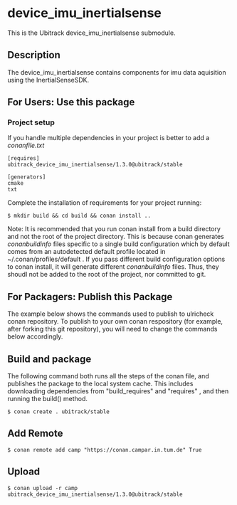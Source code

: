 device_imu_inertialsense
==============
This is the Ubitrack device_imu_inertialsense submodule.

Description
----------
The device_imu_inertialsense contains components for imu data aquisition using the InertialSenseSDK.

## For Users: Use this package

### Project setup

If you handle multiple dependencies in your project is better to add a *conanfile.txt*

    [requires]
    ubitrack_device_imu_inertialsense/1.3.0@ubitrack/stable

    [generators]
    cmake
    txt

Complete the installation of requirements for your project running:

    $ mkdir build && cd build && conan install ..
    
Note: It is recommended that you run conan install from a build directory and not the root of the project directory.  This is because conan generates *conanbuildinfo* files specific to a single build configuration which by default comes from an autodetected default profile located in ~/.conan/profiles/default .  If you pass different build configuration options to conan install, it will generate different *conanbuildinfo* files.  Thus, they shoudl not be added to the root of the project, nor committed to git. 

## For Packagers: Publish this Package

The example below shows the commands used to publish to ulricheck conan repository. To publish to your own conan respository (for example, after forking this git repository), you will need to change the commands below accordingly. 

## Build and package 

The following command both runs all the steps of the conan file, and publishes the package to the local system cache.  This includes downloading dependencies from "build_requires" and "requires" , and then running the build() method. 

    $ conan create . ubitrack/stable
    
## Add Remote

    $ conan remote add camp "https://conan.campar.in.tum.de" True

## Upload

    $ conan upload -r camp ubitrack_device_imu_inertialsense/1.3.0@ubitrack/stable
